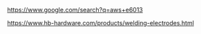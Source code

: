 https://www.google.com/search?q=aws+e6013

https://www.hb-hardware.com/products/welding-electrodes.html

